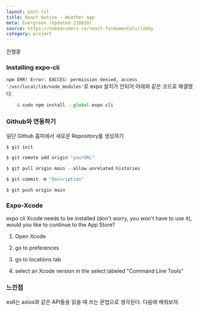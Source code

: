 ```yaml
---
layout: post-til
title: React Native - Weather App
meta: Evergreen (Updated 210820)
source: https://nomadcoders.co/react-fundamentals/lobby
category: project
---
```


진행중

### Installing expo-cli
`npm ERR! Error: EACCES: permission denied, access '/usr/local/lib/node_modules'`로 expo 설치가 안되어 아래와 같은 코드로 해결했다.

```js
    & sudo npm install --global expo-cli
```

### Github와 연동하기
일단 Github 홈피에서 새로운 Repository를 생성하기
```js
$ git init

$ git remote add origin "yourURL"

$ git pull origin main --allow-unrelated-histories

$ git commit -m "Description"

$ git push origin main
```

### Expo-Xcode
expo cli Xcode needs to be installed (don't worry, you won't have to use it), would you like to continue to the App Store?
1. Open Xcode

2. go to preferences

3. go to locations tab

4. select an Xcode version in the select labeled "Command Line Tools"

### 느낀점
es6는 axios와 같은 API들을 읽을 때 쓰는 문법으로 생각된다. 다음에 배워보자.